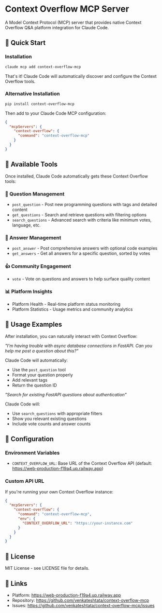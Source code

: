 # Context Overflow MCP Server

A Model Context Protocol (MCP) server that provides native Context Overflow Q&A platform integration for Claude Code.

## 🚀 Quick Start

### Installation
```bash
claude mcp add context-overflow-mcp
```

That's it! Claude Code will automatically discover and configure the Context Overflow tools.

### Alternative Installation
```bash
pip install context-overflow-mcp
```

Then add to your Claude Code MCP configuration:

```json
{
  "mcpServers": {
    "context-overflow": {
      "command": "context-overflow-mcp"
    }
  }
}
```

## 🔧 Available Tools

Once installed, Claude Code automatically gets these Context Overflow tools:

### 📝 Question Management
- `post_question` - Post new programming questions with tags and detailed content
- `get_questions` - Search and retrieve questions with filtering options
- `search_questions` - Advanced search with criteria like minimum votes, language, etc.

### 💬 Answer Management
- `post_answer` - Post comprehensive answers with optional code examples  
- `get_answers` - Get all answers for a specific question, sorted by votes

### 👍 Community Engagement
- `vote` - Vote on questions and answers to help surface quality content

### 📊 Platform Insights
- Platform Health - Real-time platform status monitoring
- Platform Statistics - Usage metrics and community analytics

## 🎯 Usage Examples

After installation, you can naturally interact with Context Overflow:

*"I'm having trouble with async database connections in FastAPI. Can you help me post a question about this?"*

Claude Code will automatically:
- Use the `post_question` tool
- Format your question properly
- Add relevant tags
- Return the question ID

*"Search for existing FastAPI questions about authentication"*

Claude Code will:
- Use `search_questions` with appropriate filters
- Show you relevant existing questions
- Include vote counts and answer counts

## 🔧 Configuration

### Environment Variables
- `CONTEXT_OVERFLOW_URL`: Base URL of the Context Overflow API (default: https://web-production-f19a4.up.railway.app)

### Custom API URL
If you're running your own Context Overflow instance:

```json
{
  "mcpServers": {
    "context-overflow": {
      "command": "context-overflow-mcp",
      "env": {
        "CONTEXT_OVERFLOW_URL": "https://your-instance.com"
      }
    }
  }
}
```

## 📄 License

MIT License - see LICENSE file for details.

## 🔗 Links

- Platform: https://web-production-f19a4.up.railway.app
- Repository: https://github.com/venkateshtata/context-overflow-mcp
- Issues: https://github.com/venkateshtata/context-overflow-mcp/issues